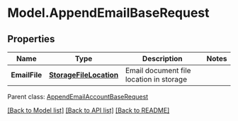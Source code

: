 # Model.AppendEmailBaseRequest
## Properties
Name | Type | Description | Notes
------------ | ------------- | ------------- | -------------
**EmailFile** | [**StorageFileLocation**](StorageFileLocation.md) | Email document file location in storage              | 

 Parent class: [AppendEmailAccountBaseRequest](AppendEmailAccountBaseRequest.md)

[[Back to Model list]](README.md#documentation-for-models) [[Back to API list]](README.md#documentation-for-api-endpoints) [[Back to README]](README.md)


